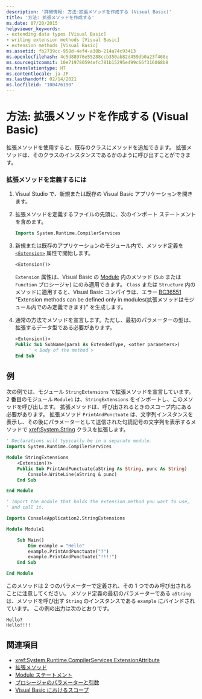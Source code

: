 ```yaml
---
description: '詳細情報: 方法:拡張メソッドを作成する (Visual Basic)'
title: '方法: 拡張メソッドを作成する'
ms.date: 07/20/2015
helpviewer_keywords:
- extending data types [Visual Basic]
- writing extension methods [Visual Basic]
- extension methods [Visual Basic]
ms.assetid: fb2739cc-958d-4ef4-a38b-214a74c93413
ms.openlocfilehash: 4c5d88976e55288ccb350ab82d459db0a23f468e
ms.sourcegitcommit: 10e719780594efc781b15295e499c66f316068b8
ms.translationtype: HT
ms.contentlocale: ja-JP
ms.lasthandoff: 02/14/2021
ms.locfileid: "100476190"
---
```

# <a name="how-to-write-an-extension-method-visual-basic"></a>方法: 拡張メソッドを作成する (Visual Basic)

拡張メソッドを使用すると、既存のクラスにメソッドを追加できます。 拡張メソッドは、そのクラスのインスタンスであるかのように呼び出すことができます。

### <a name="to-define-an-extension-method"></a>拡張メソッドを定義するには

1. Visual Studio で、新規または既存の Visual Basic アプリケーションを開きます。

2. 拡張メソッドを定義するファイルの先頭に、次のインポート ステートメントを含めます。

    ```vb
    Imports System.Runtime.CompilerServices
    ```

3. 新規または既存のアプリケーションのモジュール内で、メソッド定義を [`<Extension>`](xref:System.Runtime.CompilerServices.ExtensionAttribute) 属性で開始します。

    ```vb
    <Extension()>
    ```

    `Extension` 属性は、Visual Basic の [Module](../../../language-reference/statements/module-statement.md) 内のメソッド (`Sub` または `Function` プロシージャ) にのみ適用できます。 `Class` または `Structure` 内のメソッドに適用すると、Visual Basic コンパイラは、エラー [BC36551](../../../misc/bc36551.md) "Extension methods can be defined only in modules\(拡張メソッドはモジュール内でのみ定義できます\)" を生成します。

4. 通常の方法でメソッドを宣言します。ただし、最初のパラメーターの型は、拡張するデータ型である必要があります。

    ```vb
    <Extension()>
    Public Sub SubName(para1 As ExtendedType, <other parameters>)
         ' < Body of the method >
    End Sub
    ```

## <a name="example"></a>例

次の例では、モジュール `StringExtensions` で拡張メソッドを宣言しています。 2 番目のモジュール `Module1` は、`StringExtensions` をインポートし、このメソッドを呼び出します。 拡張メソッドは、呼び出されるときのスコープ内にある必要があります。 拡張メソッド `PrintAndPunctuate` は、文字列インスタンスを表示し、その後にパラメーターとして送信された句読記号の文字列を表示するメソッドで <xref:System.String> クラスを拡張します。

```vb
' Declarations will typically be in a separate module.
Imports System.Runtime.CompilerServices

Module StringExtensions
    <Extension()>
    Public Sub PrintAndPunctuate(aString As String, punc As String)
        Console.WriteLine(aString & punc)
    End Sub

End Module
```

```vb
' Import the module that holds the extension method you want to use,
' and call it.

Imports ConsoleApplication2.StringExtensions

Module Module1

    Sub Main()
        Dim example = "Hello"
        example.PrintAndPunctuate("?")
        example.PrintAndPunctuate("!!!!")
    End Sub

End Module
```

このメソッドは 2 つのパラメーターで定義され、その 1 つでのみ呼び出されることに注意してください。 メソッド定義の最初のパラメーターである `aString` は、メソッドを呼び出す `String` のインスタンスである `example` にバインドされています。 この例の出力は次のとおりです。

```console
Hello?
Hello!!!!
```

## <a name="see-also"></a>関連項目

- <xref:System.Runtime.CompilerServices.ExtensionAttribute>
- [拡張メソッド](extension-methods.md)
- [Module ステートメント](../../../language-reference/statements/module-statement.md)
- [プロシージャのパラメーターと引数](procedure-parameters-and-arguments.md)
- [Visual Basic におけるスコープ](../declared-elements/scope.md)
